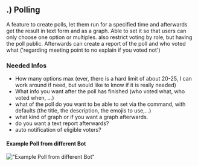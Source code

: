
## .) Polling

A feature to create polls, let them run for a specified time and afterwards get the result in text form and as a graph. Able to set it so that users can only choose one option or multiples. also restrict voting by role, but having the poll public. Afterwards can create a report of the poll and who voted what ('regarding meeting point to no explain if you voted not')

### Needed Infos

- How many options max (ever, there is a hard limit of about 20-25, I can work around if need, but would like to know if it is really needed)
- What info you want after the poll has finished (who voted what, who voted when, ...)
- what of the poll do you want to be able to set via the command, with defaults (the title, the description, the emojis to use,...)
- what kind of graph or if you want a graph afterwards.
- do you want a text report afterwards?
- auto notification of eligible voters?


#### Example Poll from different Bot

!["Example Poll from different Bot"](https://camo.githubusercontent.com/3115786e0cd973a92df331e52e1e202675a85ee7b0f0ef4755b9c7e18b1c19c6/68747470733a2f2f692e696d6775722e636f6d2f43337a716e4b322e706e67 "Example Poll from different Bot")